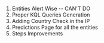 1. Entities Alert Wise -- CAN'T DO
2. Proper KQL Queries Generation 
3. Adding Country Check in the IP
4. Predictions Page for all the entities
5. Steps Improvements